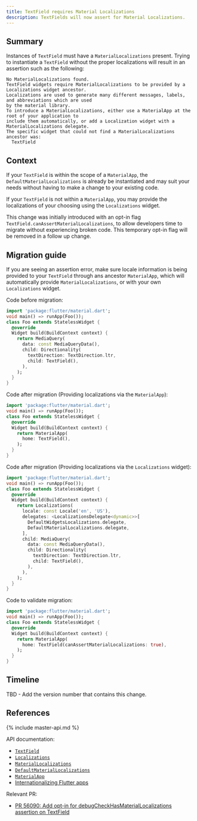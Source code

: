 ```yaml
---
title: TextField requires Material Localizations
description: TextFields will now assert for Material Localizations.
---
```


## Summary

Instances of `TextField` must have a `MaterialLocalizations` present.
Trying to instantiate  a `TextField` without the proper localizations will
result in an assertion such as the following:

```
No MaterialLocalizations found.
TextField widgets require MaterialLocalizations to be provided by a Localizations widget ancestor.
Localizations are used to generate many different messages, labels, and abbreviations which are used
by the material library.
To introduce a MaterialLocalizations, either use a MaterialApp at the root of your application to
include them automatically, or add a Localization widget with a MaterialLocalizations delegate.
The specific widget that could not find a MaterialLocalizations ancestor was:
  TextField
```

## Context

If your `TextField` is within the scope of a `MaterialApp`, the
`DefaultMaterialLocalizations` is already be instantiated and may suit your needs without having
to make a change to your existing code.

If your `TextField` is not within a `MaterialApp`, you may provide the localizations of
your choosing using the `Localizations` widget.

This change was initially introduced with an opt-in flag
`TextField.canAssertMaterialLocalizations`, to allow developers time to migrate
without experiencing broken code. This temporary opt-in flag will be removed in a follow up change.

## Migration guide

If you are seeing an assertion error, make sure locale information is being
provided to your `TextField` through ans ancestor `MaterialApp`, which will automatically provide
`MaterialLocalizations`, or with your own `Localizations` widget.

Code before migration:

```dart
import 'package:flutter/material.dart';
void main() => runApp(Foo());
class Foo extends StatelessWidget {
  @override
  Widget build(BuildContext context) {
    return MediaQuery(
      data: const MediaQueryData(),
      child: Directionality(
        textDirection: TextDirection.ltr,
        child: TextField(),
      ),
    );
  }
}
```

Code after migration (Providing localizations via the `MaterialApp`):

```dart
import 'package:flutter/material.dart';
void main() => runApp(Foo());
class Foo extends StatelessWidget {
  @override
  Widget build(BuildContext context) {
    return MaterialApp(
      home: TextField(),
    );
  }
}
```

Code after migration (Providing localizations via the `Localizations` widget):

```dart
import 'package:flutter/material.dart';
void main() => runApp(Foo());
class Foo extends StatelessWidget {
  @override
  Widget build(BuildContext context) {
    return Localizations(
      locale: const Locale('en', 'US'),
      delegates: <LocalizationsDelegate<dynamic>>[
        DefaultWidgetsLocalizations.delegate,
        DefaultMaterialLocalizations.delegate,
      ],
      child: MediaQuery(
        data: const MediaQueryData(),
        child: Directionality(
          textDirection: TextDirection.ltr,
          child: TextField(),
        ),
      ),
    );
  }
}
```

Code to validate migration:

<!-- skip -->
```dart
import 'package:flutter/material.dart';
void main() => runApp(Foo());
class Foo extends StatelessWidget {
  @override
  Widget build(BuildContext context) {
    return MaterialApp(
      home: TextField(canAssertMaterialLocalizations: true),
    );
  }
}
```

## Timeline

TBD - Add the version number that contains this change.

## References

{% include master-api.md %}

API documentation:
* [`TextField`][]
* [`Localizations`][]
* [`MaterialLocalizations`][]
* [`DefaultMaterialLocalizations`][]
* [`MaterialApp`][]
* [Internationalizing Flutter apps][]


Relevant PR:
* [PR 56090: Add opt-in for debugCheckHasMaterialLocalizations assertion on TextField][]

[`TextField`]: https://master-api.flutter.dev/flutter/material/TextField-class.html
[`Localizations`]: {{site.api}}/flutter/widgets/Localizations-class.html
[`MaterialLocalizations`]: {{site.api}}/flutter/material/MaterialLocalizations-class.html
[`DefaultMaterialLocalizations`]: {{site.api}}/flutter/material/DefaultMaterialLocalizations-class.html
[`MaterialApp`]: {{site.api}}/flutter/material/MaterialApp-class.html
[Internationalizing Flutter apps]: https://flutter.dev/docs/development/accessibility-and-localization/internationalization
[PR 56090: Add opt-in for debugCheckHasMaterialLocalizations assertion on TextField]: {{site.github}}/flutter/flutter/pull/56090
